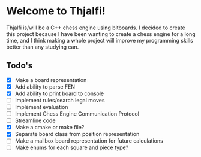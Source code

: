 # Welcome to Thjalfi!

Thjalfi is/will be a C++ chess engine using bitboards. I decided to create this project because I have been wanting to create a chess engine for a long time, and I think making a whole project will improve my programming skills better than any studying can.


## Todo's

- [x]  Make a board representation
- [x] Add ability to parse FEN
- [x] Add ability to print board to console
- [ ] Implement rules/search legal moves
- [ ] Implement evaluation
- [ ] Implement Chess Engine Communication Protocol
- [ ] Streamline code
- [x] Make a cmake or make file?
- [x] Separate board class from position representation
- [ ] Make a mailbox board representation for future calculations
- [ ] Make enums for each square and piece type?

